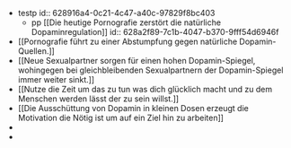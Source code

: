 - testp
  id:: 628916a4-0c21-4c47-a40c-97829f8bc403
	- pp [[Die heutige Pornografie zerstört die natürliche Dopaminregulation]]
	  id:: 628a2f89-7c1b-4047-b370-9fff54d6946f
- [[Pornografie führt zu einer Abstumpfung gegen natürliche Dopamin-Quellen.]]
- [[Neue Sexualpartner sorgen für einen hohen Dopamin-Spiegel, wohingegen bei gleichbleibenden Sexualpartnern der Dopamin-Spiegel immer weiter sinkt.]]
- [[Nutze die Zeit um das zu tun was dich glücklich macht und zu dem Menschen werden lässt der zu sein willst.]]
- [[Die Ausschüttung von Dopamin in kleinen Dosen erzeugt die Motivation die Nötig ist um auf ein Ziel hin zu arbeiten]]
-
-